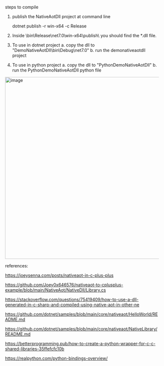 steps to compile

1. publish the NativeAotDll project at command line

   dotnet publish -r win-x64 -c Release
2. Inside \bin\Release\net7.0\win-x64\publish\ you should find the *.dll file.

3. To use in dotnet project 
	a. copy the dll to "DemoNativeAotDll\bin\Debug\net7.0\" 
	b. run the demonativeaotdll project

4. To use in python project 
	a. copy the dll to "PythonDemoNativeAotDll\"
	b. run the PythonDemoNativeAotDll python file

<img width="594" alt="image" src="https://github.com/ironpython2001/nativeaot-to-python-poc/assets/1304388/bd10fc81-75cf-4fb4-8f9a-f0b0b7f990ca">

references:

https://joeysenna.com/posts/nativeaot-in-c-plus-plus

https://github.com/Joey0x646576/nativeaot-to-cplusplus-example/blob/main/NativeAot/NativeDll/Library.cs

https://stackoverflow.com/questions/75419409/how-to-use-a-dll-generated-in-c-sharp-and-compiled-using-native-aot-in-other-ne

https://github.com/dotnet/samples/blob/main/core/nativeaot/HelloWorld/README.md

https://github.com/dotnet/samples/blob/main/core/nativeaot/NativeLibrary/README.md

https://betterprogramming.pub/how-to-create-a-python-wrapper-for-c-c-shared-libraries-35ffefcfc10b

https://realpython.com/python-bindings-overview/
